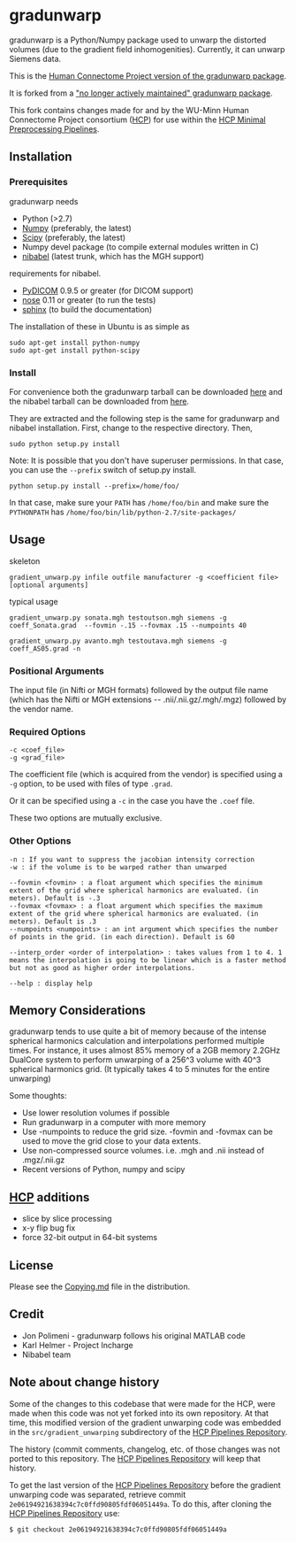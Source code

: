 # gradunwarp

gradunwarp is a Python/Numpy package used to unwarp the distorted
volumes (due to the gradient field inhomogenities). Currently, it can
unwarp Siemens data.

This is the [Human Connectome Project version of the gradunwarp package][gradunwarp-hcp].

It is forked from a ["no longer actively maintained" gradunwarp package][gradunwarp-ksubramz].

This fork contains changes made for and by the WU-Minn Human Connectome Project consortium ([HCP][HCP])
for use within the [HCP Minimal Preprocessing Pipelines][HCP Pipelines].

## Installation

### Prerequisites

gradunwarp needs

* Python (>2.7)
* [Numpy][Numpy] (preferably, the latest)
* [Scipy][Scipy] (preferably, the latest)
* Numpy devel package (to compile external modules written in C)
* [nibabel][nibabel] (latest trunk, which has the MGH support)

requirements for nibabel.

* [PyDICOM][PyDICOM] 0.9.5 or greater (for DICOM support)
* [nose][nose] 0.11 or greater (to run the tests)
* [sphinx][sphinx] (to build the documentation)

The installation of these in Ubuntu is as simple as

    sudo apt-get install python-numpy
    sudo apt-get install python-scipy

### Install

For convenience both the gradunwarp tarball can be downloaded
[here][gradunwarp-hcp-3.0.0-tarball] and the nibabel tarball can be downloaded
from [here][nibabel-tarball].

They are extracted and the following step is the same for gradunwarp and
nibabel installation. First, change to the respective directory. Then,

    sudo python setup.py install

Note: It is possible that you don't have superuser permissions. In that
case, you can use the `--prefix` switch of setup.py install.

    python setup.py install --prefix=/home/foo/

In that case, make sure your `PATH` has `/home/foo/bin` and make sure the
`PYTHONPATH` has `/home/foo/bin/lib/python-2.7/site-packages/`

## Usage

skeleton

    gradient_unwarp.py infile outfile manufacturer -g <coefficient file> [optional arguments]

typical usage

    gradient_unwarp.py sonata.mgh testoutson.mgh siemens -g coeff_Sonata.grad  --fovmin -.15 --fovmax .15 --numpoints 40

    gradient_unwarp.py avanto.mgh testoutava.mgh siemens -g coeff_AS05.grad -n

### Positional Arguments

The input file (in Nifti or MGH formats) followed by the output file
name (which has the Nifti or MGH extensions -- .nii/.nii.gz/.mgh/.mgz)
followed by the vendor name.

### Required Options

    -c <coef_file>
    -g <grad_file>

The coefficient file (which is acquired from the vendor) is specified
using a `-g` option, to be used with files of type `.grad`.

Or it can be specified using a `-c` in the case you have the `.coef`
file.

These two options are mutually exclusive.

### Other Options

    -n : If you want to suppress the jacobian intensity correction
    -w : if the volume is to be warped rather than unwarped

    --fovmin <fovmin> : a float argument which specifies the minimum extent of the grid where spherical harmonics are evaluated. (in meters). Default is -.3
    --fovmax <fovmax> : a float argument which specifies the maximum extent of the grid where spherical harmonics are evaluated. (in meters). Default is .3
    --numpoints <numpoints> : an int argument which specifies the number of points in the grid. (in each direction). Default is 60

    --interp_order <order of interpolation> : takes values from 1 to 4. 1 means the interpolation is going to be linear which is a faster method but not as good as higher order interpolations.

    --help : display help

## Memory Considerations

gradunwarp tends to use quite a bit of memory because of the intense
spherical harmonics calculation and interpolations performed multiple
times. For instance, it uses almost 85% memory of a 2GB memory 2.2GHz
DualCore system to perform unwarping of a 256^3 volume with 40^3
spherical harmonics grid. (It typically takes 4 to 5 minutes for the
entire unwarping)

Some thoughts:

* Use lower resolution volumes if possible
* Run gradunwarp in a computer with more memory
* Use -numpoints to reduce the grid size. -fovmin and -fovmax can
  be used to move the grid close to your data extents.
* Use non-compressed source volumes. i.e. .mgh and .nii instead of .mgz/.nii.gz
* Recent versions of Python, numpy and scipy

## [HCP][HCP] additions

* slice by slice processing
* x-y flip bug fix
* force 32-bit output in 64-bit systems

## License

Please see the [Copying.md][Copying.md] file in the distribution.

## Credit

* Jon Polimeni - gradunwarp follows his original MATLAB code
* Karl Helmer - Project Incharge
* Nibabel team

## Note about change history

Some of the changes to this codebase that were made for the HCP, were made when this code
was not yet forked into its own repository. At that time, this modified version of the 
gradient unwarping code was embedded in the <code>src/gradient_unwarping</code> 
subdirectory of the [HCP Pipelines Repository][HCP Pipelines].  

The history (commit comments, changelog, etc. of those changes was not ported to this 
repository.  The [HCP Pipelines Repository][HCP Pipelines] will keep that history.  

To get the last version of the [HCP Pipelines Repository][HCP Pipelines] before the 
gradient unwarping code was separated, retrieve commit <code>2e06194921638394c7c0ffd90805fdf06051449a</code>.
To do this, after cloning the [HCP Pipelines Repository][HCP Pipelines] use:

    $ git checkout 2e06194921638394c7c0ffd90805fdf06051449a

<!-- References -->

[gradunwarp-hcp]: https://github.com/Washington-University/gradunwarp
[gradunwarp-ksubramz]: https://github.com/ksubramz/gradunwarp
[HCP]: http://www.humanconnectome.org
[gradunwarp-hcp-3.0.0-tarball]: https://github.com/downloads/Washington-University/gradunwarp-3.0.0.tar.gz
[nibabel-tarball]: https://github.com/downloads/ksubramz/gradunwarp/nibabel-1.2.0.dev.tar.gz
[Numpy]: http://www.numpy.org
[Scipy]: http://www.scipy.org
[nibabel]: http://nipy.org/nibabel
[PyDICOM]: http://code.google.com/p/pydicom
[nose]: http://pypi.python.org/pypi/nose
[sphinx]: http://sphinx-doc.org
[Copying.md]: Copying.md
[HCP Pipelines]: https://github.com/Washington-University/Pipelines
